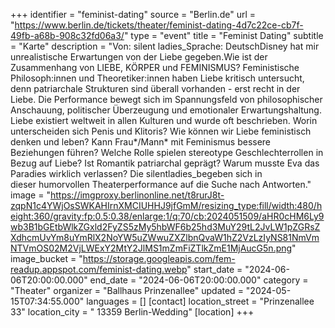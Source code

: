 +++
identifier = "feminist-dating"
source = "Berlin.de"
url = "https://www.berlin.de/tickets/theater/feminist-dating-4d7c22ce-cb7f-49fb-a68b-908c32fd06a3/"
type = "event"
title = "Feminist Dating"
subtitle = "Karte"
description = "Von: silent ladies_Sprache: DeutschDisney hat mir unrealistische Erwartungen von der Liebe gegeben.Wie ist der Zusammenhang von LIEBE, KÖRPER und FEMINISMUS? Feministische Philosoph:innen und Theoretiker:innen haben Liebe kritisch untersucht, denn patriarchale Strukturen sind überall vorhanden - erst recht in der Liebe. Die Performance bewegt sich im Spannungsfeld von philosophischer Anschauung, politischer Überzeugung und emotionaler Erwartungshaltung. Liebe existiert weltweit in allen Kulturen und wurde oft beschrieben. Worin unterscheiden sich Penis und Klitoris? Wie können wir Liebe feministisch denken und leben? Kann Frau*/Mann* mit Feminismus bessere Beziehungen führen? Welche Rolle spielen stereotype Geschlechterrollen in Bezug auf Liebe? Ist Romantik patriarchal geprägt? Warum musste Eva das Paradies wirklich verlassen? Die silentladies_begeben sich in dieser humorvollen Theaterperformance auf die Suche nach Antworten."
image = "https://imgproxy.berlinonline.net/t8rurJ8t-zqpN1c4YWjOsSWKAHIrnXMCIUHHJ9jfGmM/resizing_type:fill/width:480/height:360/gravity:fp:0.5:0.38/enlarge:1/q:70/cb:2024051509/aHR0cHM6Ly9wb3B1bGEtbWlkZGxld2FyZS5zMy5hbWF6b25hd3MuY29tL2JvLW1pZGRsZXdhcmUvYm8uYmRlX2NoYW5uZWwuZXZlbnQvaW1hZ2VzLzIyNS81NmVmNTVmOS02M2VjLWExY2MtY2JlMS1mZmFiZTlkZmE1MjAucG5n.png"
image_bucket = "https://storage.googleapis.com/fem-readup.appspot.com/feminist-dating.webp"
start_date = "2024-06-06T20:00:00.000"
end_date = "2024-06-06T20:00:00.000"
category = "Theater"
organizer = "Ballhaus Prinzenallee"
updated = "2024-05-15T07:34:55.000"
languages = []
[contact]
location_street = "Prinzenallee 33"
location_city = " 13359 Berlin-Wedding"
[location]
+++